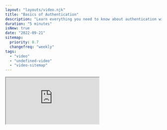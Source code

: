 ```yaml
---
layout: "layouts/video.njk"
title: "Basics of Authentication"
description: "Learn everything you need to know about authentication with this Authentication Series"
duration: "5 minutes"
isNew: true
date: "2022-09-21"
sitemap:
  priority: 0.7
  changefreq: "weekly"
tags:
  - "video"
  - "undefined-video"
  - "video-sitemap"
---
```


<iframe class="w-full aspect-video mb-5" src="https://www.youtube.com/embed/Mcyt9SrZT6g" title="Basics of Authentication"></iframe>
